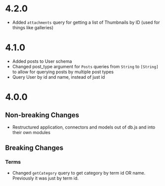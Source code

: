 # 4.2.0

- Added `attachments` query for getting a list of Thumbnails by ID (used for things like galleries)

# 4.1.0

- Added posts to User schema
- Changed post_type argument for `Posts` queries from `String` to `[String]` to allow for querying posts by multiple post types
- Query User by id and name, instead of just id

# 4.0.0

## Non-breaking Changes

- Restructured application, connectors and models out of db.js and into their own modules


## Breaking Changes

### Terms

- Changed `getCategory` query to get category by term id OR name. Previously it was just by term id. 